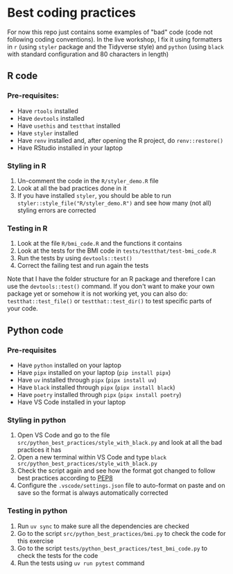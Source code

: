 # Best coding practices

For now this repo just contains some examples of "bad" code (code not following coding conventions). In the live workshop, I fix it using formatters in `r` (using `styler` package and the Tidyverse style) and `python` (using `black` with standard configuration and 80 characters in length)

## R code

### Pre-requisites:

- Have `rtools` installed
- Have `devtools` installed
- Have `usethis` and `testthat` installed
- Have `styler` installed
- Have `renv` installed and, after opening the R project, do `renv::restore()`
- Have RStudio installed in your laptop

### Styling in R

1. Un-comment the code in the `R/styler_demo.R` file
2. Look at all the bad practices done in it
3. If you have installed `styler`, you should be able to run `styler::style_file("R/styler_demo.R")` and see how many (not all) styling errors are corrected

### Testing in R

1. Look at the file `R/bmi_code.R` and the functions it contains
2. Look at the tests for the BMI code in `tests/testthat/test-bmi_code.R`
3. Run the tests by using `devtools::test()`
4. Correct the failing test and run again the tests

Note that I have the folder structure for an R package and therefore I can use the `devtools::test()` command. If you don't want to make your own package yet or somehow it is not working yet, you can also do: `testthat::test_file()` or `testthat::test_dir()` to test specific parts of your code.

## Python code

### Pre-requisites

- Have `python` installed on your laptop
- Have `pipx` installed on your laptop (`pip install pipx`)
- Have `uv` installed through `pipx` (`pipx install uv`)
- Have `black` installed through `pipx` (`pipx install black`)
- Have `poetry` installed through `pipx` (`pipx install poetry`)
- Have VS Code installed in your laptop

### Styling in python

1. Open VS Code and go to the file `src/python_best_practices/style_with_black.py` and look at all the bad practices it has
2. Open a new terminal within VS Code and type `black src/python_best_practices/style_with_black.py`
3. Check the script again and see how the format got changed to follow best practices according to [PEP8](https://peps.python.org/pep-0008/)
4. Configure the `.vscode/settings.json` file to auto-format on paste and on save so the format is always automatically corrected

### Testing in python

1. Run `uv sync` to make sure all the dependencies are checked
2. Go to the script `src/python_best_practices/bmi.py` to check the code for this exercise
3. Go to the script `tests/python_best_practices/test_bmi_code.py` to check the tests for the code
4. Run the tests using `uv run pytest` command
